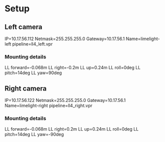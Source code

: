 # Setup

## Left camera

IP=10.17.56.112
Netmask=255.255.255.0
Gateway=10.17.56.1
Name=limelight-left
pipeline=ll4_left.vpr

### Mounting details
LL forward=-0.068m
LL right=-0.2m
LL up=0.24m
LL roll=0deg
LL pitch=14deg
LL yaw=90deg

## Right camera

IP=10.17.56.122
Netmask=255.255.255.0
Gateway=10.17.56.1
Name=limelight-right
pipeline=ll4_right.vpr

### Mounting details
LL forward=-0.068m
LL right=0.2m
LL up=0.24m
LL roll=0deg
LL pitch=14deg
LL yaw=-90deg
